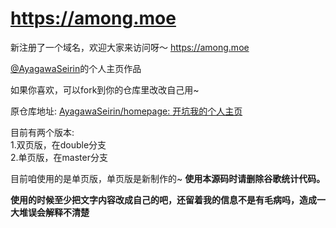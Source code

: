 # https://among.moe

新注册了一个域名，欢迎大家来访问呀～ https://among.moe

[@AyagawaSeirin](https://github.com/AyagawaSeirin)的个人主页作品

如果你喜欢，可以fork到你的仓库里改改自己用~

原仓库地址: [AyagawaSeirin/homepage: 开坑我的个人主页](https://github.com/AyagawaSeirin/homepage)

目前有两个版本:<br>
1.双页版，在double分支<br>
2.单页版，在master分支

目前咱使用的是单页版，单页版是新制作的~
**使用本源码时请删除谷歌统计代码。**

**使用的时候至少把文字内容改成自己的吧，还留着我的信息不是有毛病吗，造成一大堆误会解释不清楚**
